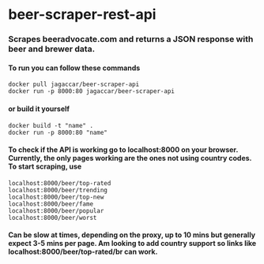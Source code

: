 # beer-scraper-rest-api
 
### Scrapes beeradvocate.com and returns a JSON response with beer and brewer data.
#### To run you can follow these commands
    docker pull jagaccar/beer-scraper-api
    docker run -p 8000:80 jagaccar/beer-scraper-api
#### or build it yourself 

    docker build -t "name" .
    docker run -p 8000:80 "name"

#### To check if the API is working go to localhost:8000 on your browser. Currently, the only pages working are the ones not using country codes. To start scraping, use 
    localhost:8000/beer/top-rated
    localhost:8000/beer/trending
    localhost:8000/beer/top-new
    localhost:8000/beer/fame
    localhost:8000/beer/popular
    localhost:8000/beer/worst

#### Can be slow at times, depending on the proxy, up to 10 mins but generally expect 3-5 mins per page. Am looking to add country support so links like localhost:8000/beer/top-rated/br can work.

